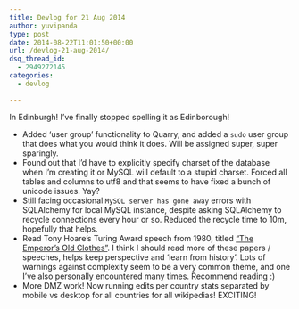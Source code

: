 ```yaml
---
title: Devlog for 21 Aug 2014
author: yuvipanda
type: post
date: 2014-08-22T11:01:50+00:00
url: /devlog-21-aug-2014/
dsq_thread_id:
  - 2949272145
categories:
  - devlog

---
```

In Edinburgh! I&#8217;ve finally stopped spelling it as Edinborough!

  * Added &#8216;user group&#8217; functionality to Quarry, and added a `sudo` user group that does what you would think it does. Will be assigned super, super sparingly.
  * Found out that I&#8217;d have to explicitly specify charset of the database when I&#8217;m creating it or MySQL will default to a stupid charset. Forced all tables and columns to utf8 and that seems to have fixed a bunch of unicode issues. Yay?
  * Still facing occasional `MySQL server has gone away` errors with SQLAlchemy for local MySQL instance, despite asking SQLAlchemy to recycle connections every hour or so. Reduced the recycle time to 10m, hopefully that helps. 
  * Read Tony Hoare&#8217;s Turing Award speech from 1980, titled [&#8220;The Emperor&#8217;s Old Clothes&#8221;][1]. I think I should read more of these papers / speeches, helps keep perspective and &#8216;learn from history&#8217;. Lots of warnings against complexity seem to be a very common theme, and one I&#8217;ve also personally encountered many times. Recommend reading :)
  * More DMZ work! Now running edits per country stats separated by mobile vs desktop for all countries for all wikipedias! EXCITING!

 [1]: http://zoo.cs.yale.edu/classes/cs422/2014/bib/hoare81emperor.pdf